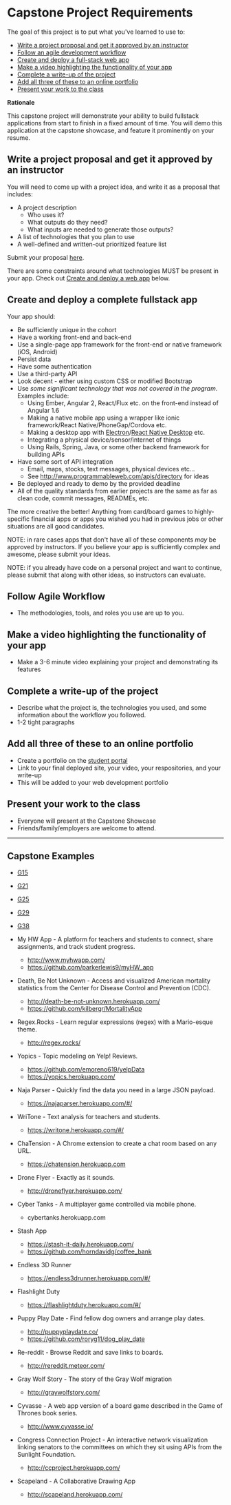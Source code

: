 # Capstone Project Requirements

The goal of this project is to put what you've learned to use to:

* [Write a project proposal and get it approved by an instructor](#proposal)
* [Follow an agile development workflow](#agile)
* [Create and deploy a full-stack web app](#create-deploy)
* [Make a video highlighting the functionality of your app](#video)
* [Complete a write-up of the project](#write-up)
* [Add all three of these to an online portfolio](#portfolio)
* [Present your work to the class](#present)

**Rationale**

This capstone project will demonstrate your ability to build fullstack applications from start to finish in a fixed amount of time.  You will demo this application at the capstone showcase, and feature it prominently on your resume.


<a id="proposal"></a>

## Write a project proposal and get it approved by an instructor

You will need to come up with a project idea, and write it as a proposal that includes:

* A project description
    * Who uses it?
    * What outputs do they need?
    * What inputs are needed to generate those outputs?
* A list of technologies that you plan to use
* A well-defined and written-out prioritized feature list

Submit your proposal [here](https://github.com/gSchool/capstone-submissions).

There are some constraints around what technologies MUST be present in your app. Check out [Create and deploy a web app](#create-deploy) below.

<a id="create-deploy"></a>

## Create and deploy a complete fullstack app

Your app should:

* Be sufficiently unique in the cohort
* Have a working front-end and back-end
* Use a single-page app framework for the front-end or native framework (iOS, Android)
* Persist data
* Have some authentication
* Use a third-party API
* Look decent - either using custom CSS or modified Bootstrap
* Use *some significant technology that was not covered in the program*. Examples include:
    * Using Ember, Angular 2, React/Flux etc. on the front-end instead of Angular 1.6
    * Making a native mobile app using a wrapper like ionic framework/React Native/PhoneGap/Cordova etc.
    * Making a desktop app with [Electron](http://electron.atom.io/)/[React Native Desktop](https://github.com/ptmt/react-native-desktop) etc.
    * Integrating a physical device/sensor/internet of things
    * Using Rails, Spring, Java, or some other backend framework for building APIs
* Have some sort of API integration
  * Email, maps, stocks, text messages, physical devices etc...
  * See http://www.programmableweb.com/apis/directory for ideas
* Be deployed and ready to demo by the provided deadline
* All of the quality standards from earlier projects are the same as far as clean code, commit messages, READMEs, etc.

The more creative the better!  Anything from card/board games to highly-specific financial apps or apps you wished you had in previous jobs or other situations are all good candidates.

NOTE: in rare cases apps that don't have all of these components _may_ be approved by instructors.  If you believe your app is sufficiently complex and awesome, please submit your ideas.

NOTE: if you already have code on a personal project and want to continue, please submit that along with other ideas, so instructors can evaluate.

## Follow Agile Workflow

* The methodologies, tools, and roles you use are up to you.

<a id="video"></a>

## Make a video highlighting the functionality of your app

* Make a 3-6 minute video explaining your project and demonstrating its features

<a id="write-up"></a>

## Complete a write-up of the project

* Describe what the project is, the technologies you used, and some information about the workflow you followed.
* 1-2 tight paragraphs

<a id="portfolio"></a>

## Add all three of these to an online portfolio

* Create a portfolio on the [student portal](http://students.galvanize.com)
* Link to your final deployed site, your video, your respositories, and your write-up
* This will be added to your web development portfolio

<a id="present"></a>

## Present your work to the class

* Everyone will present at the Capstone Showcase
* Friends/family/employers are welcome to attend.

---

## Capstone Examples

* [G15](http://www.g15.xyz/#/students)
* [G21](https://www.g21.tech/#/students)
* [G25](https://g25.tech/#/students)
* [G29](http://www.g29.tech/#/students)
* [G38](https://g38.tech/#/students)

* My HW App - A platform for teachers and students to connect, share assignments, and track student progress.
    * http://www.myhwapp.com/
    * https://github.com/parkerlewis9/myHW_app
* Death, Be Not Unknown - Access and visualized American mortality statistics from the Center for Disease Control and Prevention (CDC).
    * http://death-be-not-unknown.herokuapp.com/
    * https://github.com/kilbergr/MortalityApp
* Regex.Rocks - Learn regular expressions (regex) with a Mario-esque theme.
    * http://regex.rocks/
* Yopics - Topic modeling on Yelp! Reviews.
    * https://github.com/emoreno619/yelpData
    * https://yopics.herokuapp.com/
* Naja Parser - Quickly find the data you need in a large JSON payload.
    * https://najaparser.herokuapp.com/#/
* WriTone - Text analysis for teachers and students.
    * https://writone.herokuapp.com/#/
* ChaTension - A Chrome extension to create a chat room based on any URL.
    * https://chatension.herokuapp.com
* Drone Flyer - Exactly as it sounds.
    * http://droneflyer.herokuapp.com/
* Cyber Tanks - A multiplayer game controlled via mobile phone.
    * cybertanks.herokuapp.com
* Stash App
    * https://stash-it-daily.herokuapp.com/
    * https://github.com/horndavidg/coffee_bank
* Endless 3D Runner
    * https://endless3drunner.herokuapp.com/#/
* Flashlight Duty
    * https://flashlightduty.herokuapp.com/#/
* Puppy Play Date - Find fellow dog owners and arrange play dates.
    * http://puppyplaydate.co/
    * https://github.com/roryg11/dog_play_date
* Re-reddit - Browse Reddit and save links to boards.
    * http://rereddit.meteor.com/
* Gray Wolf Story - The story of the Gray Wolf migration
    * http://graywolfstory.com/
* Cyvasse - A web app version of a board game described in the Game of Thrones book series.
    * http://www.cyvasse.io/
* Congress Connection Project - An interactive network visualization linking senators to the committees on which they sit using APIs from the Sunlight Foundation.
    * http://ccproject.herokuapp.com/
* Scapeland - A Collaborative Drawing App
    * http://scapeland.herokuapp.com/
